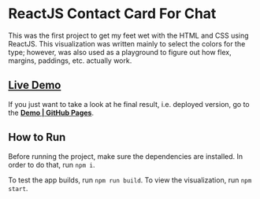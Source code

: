 # ReactJS Contact Card For Chat

This was the first project to get my feet wet with the HTML and CSS using ReactJS. This visualization was written mainly to select the colors for the type; however, was also used as a playground to figure out how flex, margins, paddings, etc. actually work.

## [**Live Demo**](https://evilcheetah.github.io/reactjs-conversation-card/)

If you just want to take a look at he final result, i.e. deployed version, go to the [**Demo | GitHub Pages**](https://evilcheetah.github.io/reactjs-conversation-card/).

## How to Run

Before running the project, make sure the dependencies are installed.
In order to do that, run `npm i`.

To test the app builds, run `npm run build`.
To view the visualization, run `npm start`.